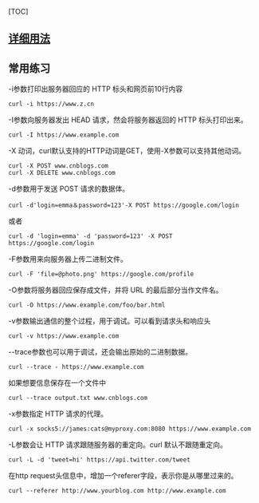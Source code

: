 [TOC]

## [详细用法]()



## 常用练习 



-i参数打印出服务器回应的 HTTP 标头和网页前10行内容

`curl -i https://www.z.cn`



-I参数向服务器发出 HEAD 请求，然会将服务器返回的 HTTP 标头打印出来。

`curl -I https://www.example.com`



-X 动词，curl默认支持的HTTP动词是GET，使用-X参数可以支持其他动词。

```shell
curl -X POST www.cnblogs.com
curl -X DELETE www.cnblogs.com
```



-d参数用于发送 POST 请求的数据体。

`curl -d'login=emma＆password=123'-X POST https://google.com/login`

或者

`curl -d 'login=emma' -d 'password=123' -X POST  https://google.com/login`



-F参数用来向服务器上传二进制文件。

`curl -F 'file=@photo.png' https://google.com/profile`



-O参数将服务器回应保存成文件，并将 URL 的最后部分当作文件名。

`curl -O https://www.example.com/foo/bar.html`



-v参数输出通信的整个过程，用于调试。可以看到请求头和响应头

`curl -v https://www.example.com`



--trace参数也可以用于调试，还会输出原始的二进制数据。

`curl --trace - https://www.example.com`

如果想要信息保存在一个文件中

`curl --trace output.txt www.cnblogs.com`





-x参数指定 HTTP 请求的代理。

`curl -x socks5://james:cats@myproxy.com:8080 https://www.example.com`



-L参数会让 HTTP 请求跟随服务器的重定向。curl 默认不跟随重定向。


`curl -L -d 'tweet=hi' https://api.twitter.com/tweet`



在http request头信息中，增加一个referer字段，表示你是从哪里过来的。

`curl --referer http://www.yourblog.com http://www.example.com`